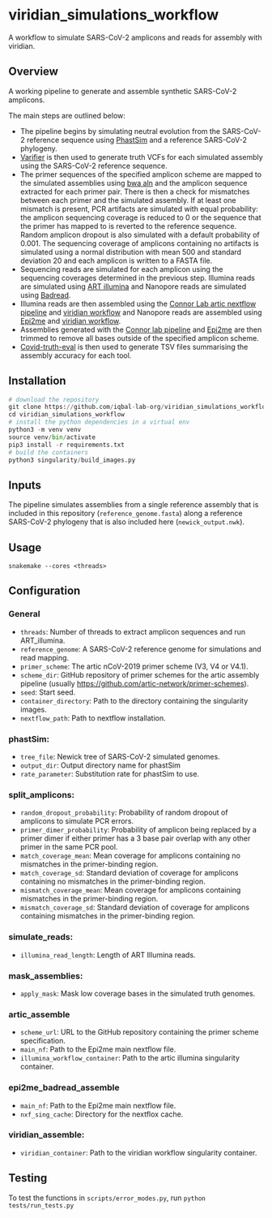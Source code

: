 # viridian_simulations_workflow
A workflow to simulate SARS-CoV-2 amplicons and reads for assembly with viridian.

## Overview
A working pipeline to generate and assemble synthetic SARS-CoV-2 amplicons.

The main steps are outlined below:
* The pipeline begins by simulating neutral evolution from the SARS-CoV-2 reference sequence using [PhastSim](https://github.com/NicolaDM/phastSim) and a reference SARS-CoV-2 phylogeny.
* [Varifier](https://github.com/iqbal-lab-org/varifier) is then used to generate truth VCFs for each simulated assembly using the SARS-CoV-2 reference sequence.
* The primer sequences of the specified amplicon scheme are mapped to the simulated assemblies using [bwa aln](https://bio-bwa.sourceforge.net/) and the amplicon sequence extracted for each primer pair. There is then a check for mismatches between each primer and the simulated assembly. If at least one mismatch is present, PCR artifacts are simulated with equal probability: the amplicon sequencing coverage is reduced to 0 or the sequence that the primer has mapped to is reverted to the reference sequence. Random amplicon dropout is also simulated with a default probability of 0.001. The sequencing coverage of amplicons containing no artifacts is simulated using a normal distribution with mean 500 and standard deviation 20 and each amplicon is written to a FASTA file.
* Sequencing reads are simulated for each amplicon using the sequencing coverages determined in the previous step. Illumina reads are simulated using [ART illumina](https://www.niehs.nih.gov/research/resources/software/biostatistics/art/index.cfm) and Nanopore reads are simulated using [Badread](https://github.com/rrwick/Badread).
* Illumina reads are then assembled using the [Connor Lab artic nextflow pipeline](https://github.com/connor-lab/ncov2019-artic-nf) and [viridian workflow](https://github.com/iqbal-lab-org/viridian_workflow) and Nanopore reads are assembled using [Epi2me](https://github.com/epi2me-labs/wf-artic) and [viridian workflow](https://github.com/iqbal-lab-org/viridian_workflow).
* Assemblies generated with the [Connor lab pipeline](https://github.com/connor-lab/ncov2019-artic-nf) and [Epi2me](https://github.com/epi2me-labs/wf-artic) are then trimmed to remove all bases outside of the specified amplicon scheme.
* [Covid-truth-eval](https://github.com/iqbal-lab-org/covid-truth-eval) is then used to generate TSV files summarising the assembly accuracy for each tool.

## Installation
```Python
# download the repository
git clone https://github.com/iqbal-lab-org/viridian_simulations_workflow
cd viridian_simulations_workflow
# install the python dependencies in a virtual env
python3 -m venv venv
source venv/bin/activate
pip3 install -r requirements.txt
# build the containers
python3 singularity/build_images.py
```

## Inputs

The pipeline simulates assemblies from a single reference assembly that is included in this repository (`reference_genome.fasta`) along a reference SARS-CoV-2 phylogeny that is also included here (`newick_output.nwk`).

## Usage
```
snakemake --cores <threads>
```

## Configuration

### General
* ```threads```: Number of threads to extract amplicon sequences and run ART_illumina.
* ```reference_genome```: A SARS-CoV-2 reference genome for simulations and read mapping.
* ```primer_scheme```: The artic nCoV-2019 primer scheme (V3, V4 or V4.1).
* ```scheme_dir```: GitHub repository of primer schemes for the artic assembly pipeline (usually https://github.com/artic-network/primer-schemes).
* ```seed```: Start seed.
* ```container_directory```: Path to the directory containing the singularity images.
* ```nextflow_path```: Path to nextflow installation.

### phastSim:
* ```tree_file```: Newick tree of SARS-CoV-2 simulated genomes.
* ```output_dir```: Output directory name for phastSim
* ```rate_parameter```: Substitution rate for phastSim to use.

### split_amplicons:
* ```random_dropout_probability```: Probability of random dropout of amplicons to simulate PCR errors.
* ```primer_dimer_probability```: Probability of amplicon being replaced by a primer dimer if either primer has a 3 base pair overlap with any other primer in the same PCR pool.
* ```match_coverage_mean```: Mean coverage for amplicons containing no mismatches in the primer-binding region.
* ```match_coverage_sd```: Standard deviation of coverage for amplicons containing no mismatches in the primer-binding region.
* ```mismatch_coverage_mean```: Mean coverage for amplicons containing mismatches in the primer-binding region.
* ```mismatch_coverage_sd```: Standard deviation of coverage for amplicons containing mismatches in the primer-binding region.

### simulate_reads:
* ```illumina_read_length```: Length of ART Illumina reads.

### mask_assemblies:
* ```apply_mask```: Mask low coverage bases in the simulated truth genomes.

### artic_assemble
* ```scheme_url```: URL to the GitHub repository containing the primer scheme specification.
* ```main_nf```: Path to the Epi2me main nextflow file.
* ```illumina_workflow_container```: Path to the artic illumina singularity container.

### epi2me_badread_assemble
* ```main_nf```: Path to the Epi2me main nextflow file.
* ```nxf_sing_cache```: Directory for the nextflox cache.

### viridian_assemble:
* ```viridian_container```: Path to the viridian workflow singularity container.

## Testing
To test the functions in ```scripts/error_modes.py```, run ```python tests/run_tests.py```
